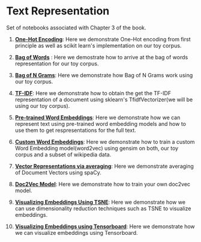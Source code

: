 
# Text Representation

Set of notebooks associated with Chapter 3 of the book.

1. **[One-Hot Encoding](https://github.com/practical-nlp/practical-nlp/blob/master/Ch03/01_OneHotEncoding.ipynb)**: Here we demonstrate One-Hot encoding from first principle as well as scikit learn's implementation on our toy corpus.

2. **[Bag of Words](https://github.com/practical-nlp/practical-nlp/blob/master/Ch30/02_Bag_of_Words.ipynb)** : Here we demostrate how to arrive at the bag of words representation for our toy corpus.
    

3. **[Bag of N Grams](https://github.com/practical-nlp/practical-nlp/blob/master/Ch03/03_Bag_of_N_Grams.ipynb)**: Here we demonstrate how Bag of N Grams work using our toy corpus.

4. **[TF-IDF](https://github.com/practical-nlp/practical-nlp/blob/master/Ch03/04_TF_IDF.ipynb)**: Here we demonstrate how to obtain the get the TF-IDF representation of a document using sklearn's TfidfVectorizer(we will be using our toy corpus). 

5. **[Pre-trained Word Embeddings](https://github.com/practical-nlp/practical-nlp/blob/master/Ch03/05_Pre_Trained_Word_Embeddings.ipynb)**: Here we demonstrate how we can represent text using pre-trained word embedding models and how to use them to get respresentations for the full text.

6. **[Custom Word Embeddings](https://github.com/practical-nlp/practical-nlp/blob/master/Ch03/06_Training_embeddings_using_gensim.ipynb)**: Here we demonstrate how to train a custom Word Embedding model(word2vec) using gensim on both, our toy corpus and a subset of wikipedia data.

7. **[Vector Representations via averaging](https://github.com/practical-nlp/practical-nlp/blob/master/Ch03/07_DocVectors_using_averaging_Via_spacy.ipynb)**: Here we demonstrate averaging of Document Vectors using spaCy.

8. **[Doc2Vec Model](https://github.com/practical-nlp/practical-nlp/blob/master/Ch03/08_Training_Dov2Vec_using_Gensim.ipynb)**: Here we demonstrate how to train your own doc2vec model.

9. **[Visualizing Embeddings Using TSNE](https://github.com/practical-nlp/practical-nlp/blob/master/Ch03/09_Visualizing_Embeddings_Using_TSNE.ipynb)**: Here we demonstrate how we can use dimensionality reduction techniques such as TSNE to visualize embeddings.

10. **[Visualizing Embeddings using Tensorboard](https://github.com/practical-nlp/practical-nlp/blob/master/Ch03/10_Visualizing_Embeddings_using_Tensorboard.ipynb)**: Here we demonstrate how we can visualize embeddings using Tensorboard.
